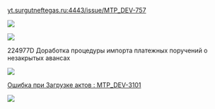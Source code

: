 
[yt.surgutneftegas.ru:4443/issue/MTP_DEV-757](https://yt.surgutneftegas.ru:4443/issue/MTP_DEV-757)


![](OUTLOOK_ovAfe7ASP2.png)

![](WINWORD_xCDOyEI9Wi.png)


224977D Доработка процедуры импорта платежных поручений о незакрытых авансах 

![](eXpress_RNSxtaVI2l.png)


[Ошибка при Загрузке актов : MTP_DEV-3101](https://yt.surgutneftegas.ru:4443/issue/MTP_DEV-3101)

![](msedge_4GgoknHdvo.png)

